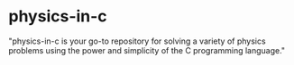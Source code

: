 # physics-in-c
"physics-in-c is your go-to repository for solving a variety of physics problems using the power and simplicity of the C programming language."
